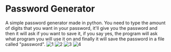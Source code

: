 # Password Generator
A simple password generator made in python.
 You need to type the amount of digits that you want in your password, it'll give you the password and then it will ask if you want to save it, if you say yes, the program will ask what program you will use it on and finally it will save the password in a file called "password".
![1](https://user-images.githubusercontent.com/97994282/210398742-2080bd6b-bd3e-4a7b-8ccc-f5c369d2cd3f.png)
![2](https://user-images.githubusercontent.com/97994282/210398757-b7df0107-7c0d-444c-8065-c59e7b1949e2.png)
![3](https://user-images.githubusercontent.com/97994282/210398762-63be8148-4e06-48d6-b910-d4762cd06ea4.png)
![4](https://user-images.githubusercontent.com/97994282/210398768-b54b5cde-7b08-4114-b704-76551f2fa668.png)
